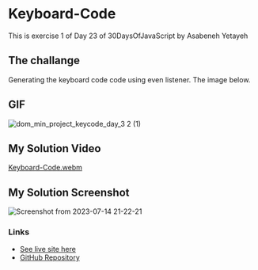 # Keyboard-Code

This is exercise 1 of Day 23 of 30DaysOfJavaScript by Asabeneh Yetayeh

 
## The challange
Generating the keyboard code code using even listener. The image below.

## GIF
![dom_min_project_keycode_day_3 2 (1)](https://github.com/Karan-Niroula/Keyboard-Code/assets/115252139/a9b49cf0-d15b-4264-a766-4e634152d5af)

## My Solution Video
[Keyboard-Code.webm](https://github.com/Karan-Niroula/Keyboard-Code/assets/115252139/e69c7167-cfb0-483a-980d-75069a5899ab)

## My Solution Screenshot
![Screenshot from 2023-07-14 21-22-21](https://github.com/Karan-Niroula/Keyboard-Code/assets/115252139/fb500adc-b37f-4692-ad24-5f829254b5c9)

### Links
- [See live site here](https://karan-niroula.github.io/Keyboard-Code/)
- [GitHub Repository](https://github.com/Karan-Niroula/Keyboard-Code)
